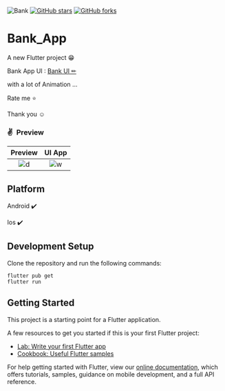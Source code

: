 ![Bank](https://www.sketchappsources.com/resources/source-image/banking-app-colder.png)
[![GitHub stars](https://img.shields.io/github/stars/iampawan/FlutterExampleApps.svg?style=social&label=Star)](https://github.com/amirziyacode)
[![GitHub forks](https://img.shields.io/github/forks/iampawan/FlutterExampleApps.svg?style=social&label=Fork)](https://github.com/amirziyacode?tab=repositories)


# Bank_App

A new Flutter project 😁 

Bank App UI :  [Bank UI ✏](https://dribbble.com/shots/13633745-Banking-app-NFC-payment)

with a lot of Animation ... 

 Rate me ⭐

Thank you ☺



### ✌&ensp;Preview

|               Preview                |               UI App                 |
| :----------------------------------: | :----------------------------------: |
| ![d](https://s6.uupload.ir/files/dark_eeko.gif) | ![w](https://s6.uupload.ir/files/bank_flutter_jhca.png) |


## Platform

Android ✔️

Ios ✔️




## Development Setup
Clone the repository and run the following commands:
```
flutter pub get
flutter run
```


## Getting Started

This project is a starting point for a Flutter application.

A few resources to get you started if this is your first Flutter project:

- [Lab: Write your first Flutter app](https://flutter.dev/docs/get-started/codelab)
- [Cookbook: Useful Flutter samples](https://flutter.dev/docs/cookbook)

For help getting started with Flutter, view our
[online documentation](https://flutter.dev/docs), which offers tutorials,
samples, guidance on mobile development, and a full API reference.
